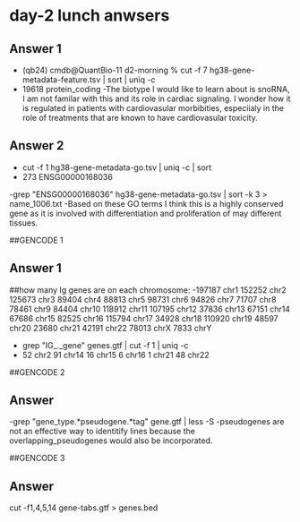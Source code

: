 # day-2 lunch anwsers

## Answer 1
- (qb24) cmdb@QuantBio-11 d2-morning % cut -f 7 hg38-gene-metadata-feature.tsv | sort | uniq -c 
- 19618 protein_coding
-The biotype I would like to learn about is snoRNA, I am not familar with this and its role in cardiac signaling. I wonder how it is regulated in patients with cardiovasular morbibities, especiialy in the role of treatments that are known to have cardiovasular toxicity. 


## Answer 2
- cut -f 1 hg38-gene-metadata-go.tsv | uniq -c | sort
- 273 ENSG00000168036

-grep "ENSG00000168036" hg38-gene-metadata-go.tsv | sort -k 3 > name_1006.txt
-Based on these GO terms I think this is a highly conserved gene as it is involved with differentiation and proliferation of may different tissues. 

##GENCODE 1
## Answer 1

##how many Ig genes are on each chromosome:
-197187 chr1
152252 chr2
125673 chr3
89404 chr4
88813 chr5
98731 chr6
94826 chr7
71707 chr8
78461 chr9
84404 chr10
118912 chr11
107195 chr12
37836 chr13
67151 chr14
67686 chr15
82525 chr16
115794 chr17
34928 chr18
110920 chr19
48597 chr20
23680 chr21
42191 chr22
78013 chrX
7833 chrY
- grep "IG_._gene" genes.gtf | cut -f 1 | uniq -c
-  52 chr2
  91 chr14
  16 chr15
   6 chr16
   1 chr21
  48 chr22

  ##GENCODE 2
  ## Answer
  -grep "gene_type.*pseudogene.*tag" gene.gtf | less -S
  -pseudogenes are not an effective way to identitify lines because the overlapping_pseudogenes would also be incorporated.

  ##GENCODE 3 
  ## Answer
  cut -f1,4,5,14 gene-tabs.gtf > genes.bed